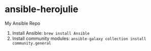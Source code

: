 # ansible-herojulie
My Ansible Repo

1. Install Ansible: `brew install Ansible`
2. Install community modules: `ansible-galaxy collection install community.general`

